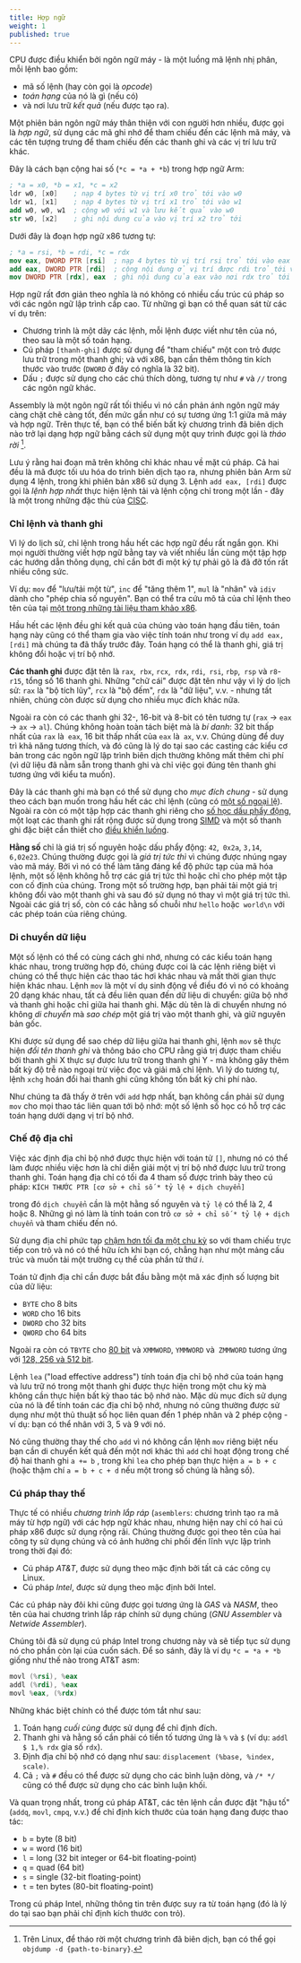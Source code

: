 ```yaml
---
title: Hợp ngữ
weight: 1
published: true
---
```


CPU được điều khiển bởi ngôn ngữ máy - là một luồng mã lệnh nhị phân, mỗi lệnh bao gồm:
- mã số lệnh (hay còn gọi là *opcode*)
- *toán hạng* của nó là gì (nếu có)
- và nơi lưu trữ *kết quả* (nếu được tạo ra).

Một phiên bản ngôn ngữ máy thân thiện với con người hơn nhiều, được gọi là *hợp ngữ*, sử dụng các mã ghi nhớ để tham chiếu đến các lệnh mã máy, và các tên tượng trưng để tham chiếu đến các thanh ghi và các vị trí lưu trữ khác.

Đây là cách bạn cộng hai số (`*c = *a + *b`) trong hợp ngữ Arm:
```nasm
; *a = x0, *b = x1, *c = x2
ldr w0, [x0]    ; nạp 4 bytes từ vị trí x0 trỏ tới vào w0
ldr w1, [x1]    ; nạp 4 bytes từ vị trí x1 trỏ tới vào w1
add w0, w0, w1  ; cộng w0 với w1 và lưu kết quả vào w0
str w0, [x2]    ; ghi nội dung của vào vị trí x2 trỏ tới
```

Dưới đây là đoạn hợp ngữ x86 tương tự:
```nasm
; *a = rsi, *b = rdi, *c = rdx 
mov eax, DWORD PTR [rsi]  ; nạp 4 bytes từ vị trí rsi trỏ tới vào eax
add eax, DWORD PTR [rdi]  ; cộng nội dung ở vị trí được rdi trỏ tới vào eax
mov DWORD PTR [rdx], eax  ; ghi nội dung của eax vào nơi rdx trỏ tới
```

Hợp ngữ rất đơn giản theo nghĩa là nó không có nhiều cấu trúc cú pháp so với các ngôn ngữ lập trình cấp cao. Từ những gì bạn có thể quan sát từ các ví dụ trên:

- Chương trình là một dãy các lệnh, mỗi lệnh được viết như tên của nó, theo sau là một số toán hạng.
- Cú pháp `[thanh-ghi]` được sử dụng để "tham chiếu" một con trỏ được lưu trữ trong một thanh ghi; và với x86, bạn cần thêm thông tin kích thước vào trước (`DWORD` ở đây có nghĩa là 32 bit).
- Dấu `;` được sử dụng cho các chú thích dòng, tương tự như `#` và `//` trong các ngôn ngữ khác.

Assembly là một ngôn ngữ rất tối thiểu vì nó cần phản ánh ngôn ngữ máy càng chặt chẽ càng tốt, đến mức gần như có sự tương ứng 1:1 giữa mã máy và hợp ngữ. Trên thực tế, bạn có thể biến bất kỳ chương trình đã biên dịch nào trở lại dạng hợp ngữ bằng cách sử dụng một quy trình được gọi là *tháo rời* [^disassembly].

[^disassembly]: Trên Linux, để tháo rời một chương trình đã biên dịch, bạn có thể gọi `objdump -d {path-to-binary}`.

Lưu ý rằng hai đoạn mã trên không chỉ khác nhau về mặt cú pháp. Cả hai đều là mã được tối ưu hóa do trình biên dịch tạo ra, nhưng phiên bản Arm sử dụng 4 lệnh, trong khi phiên bản x86 sử dụng 3. Lệnh `add eax, [rdi]` được gọi là *lệnh hợp nhất* thực hiện lệnh tải và lệnh cộng chỉ trong một lần - đây là một trong những đặc thù của [CISC](../isa#risc-vs-cisc).

### Chỉ lệnh và thanh ghi

Vì lý do lịch sử, chỉ lệnh trong hầu hết các hợp ngữ đều rất ngắn gọn. Khi mọi người thường viết hợp ngữ bằng tay và viết nhiều lần cùng một tập hợp các hướng dẫn thông dụng, chỉ cần bớt đi một ký tự phải gõ là đã đỡ tốn rất nhiều công sức.

Ví dụ: `mov` để "lưu/tải một từ", `inc` để "tăng thêm 1", `mul` là "nhân" và `idiv` dành cho "phép chia số nguyên". Bạn có thể tra cứu mô tả của chỉ lệnh theo tên của tại [một trong những tài liệu tham khảo x86](https://www.felixcloutier.com/x86/).

Hầu hết các lệnh đều ghi kết quả của chúng vào toán hạng đầu tiên, toán hạng này cũng có thể tham gia vào việc tính toán như trong ví dụ `add eax, [rdi]` mà chúng ta đã thấy trước đây. Toán hạng có thể là thanh ghi, giá trị không đổi hoặc vị trí bộ nhớ.

**Các thanh ghi** được đặt tên là `rax`,` rbx`, `rcx`,` rdx`, `rdi`,` rsi`, `rbp`,` rsp` và `r8`-`r15`, tổng số 16 thanh ghi. Những "chữ cái" được đặt tên như vậy vì lý do lịch sử: `rax` là "bộ tích lũy", `rcx` là "bộ đếm", `rdx` là "dữ liệu", v.v. - nhưng tất nhiên, chúng còn được sử dụng cho nhiều mục đích khác nữa.

Ngoài ra còn có các thanh ghi 32-, 16-bit và 8-bit có tên tương tự (`rax` → `eax` → `ax` → `al`). Chúng không hoàn toàn tách biệt mà là *bí danh*: 32 bit thấp nhất của `rax` là` eax`, 16 bit thấp nhất của `eax` là` ax`, v.v. Chúng dùng để duy trì khả năng tương thích, và đó cũng là lý do tại sao các casting các kiểu cơ bản trong các ngôn ngữ lập trình biên dịch thường không mất thêm chi phí (vì dữ liệu đã nằm sẵn trong thanh ghi và chỉ việc gọi đúng tên thanh ghi tương ứng với kiểu ta muốn).

Đây là các thanh ghi mà bạn có thể sử dụng cho *mục đích chung* - sử dụng theo cách bạn muốn trong hầu hết các chỉ lệnh (cũng có [một số ngoại lệ](../functions)). Ngoài ra còn có một tập hợp các thanh ghi riêng cho [số học dấu phẩy động](/hpc/arithmetic/float), một loạt các thanh ghi rất rộng được sử dụng trong [SIMD](/hpc/simd) và một số thanh ghi đặc biệt cần thiết cho [điều khiển luồng](../loops).

**Hằng số** chỉ là giá trị số nguyên hoặc dấu phẩy động: `42`,` 0x2a`, `3,14`,` 6,02e23`. Chúng thường được gọi là *giá trị tức thì* vì chúng được nhúng ngay vào mã máy. Bởi vì nó có thể làm tăng đáng kể độ phức tạp của mã hóa lệnh, một số lệnh không hỗ trợ các giá trị tức thì hoặc chỉ cho phép một tập con cố định của chúng. Trong một số trường hợp, bạn phải tải một giá trị không đổi vào một thanh ghi và sau đó sử dụng nó thay vì một giá trị tức thì. Ngoài các giá trị số, còn có các hằng số chuỗi như `hello` hoặc` world\n` với các phép toán của riêng chúng.

### Di chuyển dữ liệu

Một số lệnh có thể có cùng cách ghi nhớ, nhưng có các kiểu toán hạng khác nhau, trong trường hợp đó, chúng được coi là các lệnh riêng biệt vì chúng có thể thực hiện các thao tác hơi khác nhau và mất thời gian thực hiện khác nhau. Lệnh `mov` là một ví dụ sinh động về điều đó vì nó có khoảng 20 dạng khác nhau, tất cả đều liên quan đến dữ liệu di chuyển: giữa bộ nhớ và thanh ghi hoặc chỉ giữa hai thanh ghi. Mặc dù tên là di chuyển nhưng nó không *di chuyển* mà *sao chép* một giá trị vào một thanh ghi, và giữ nguyên bản gốc.

Khi được sử dụng để sao chép dữ liệu giữa hai thanh ghi, lệnh `mov` sẽ thực hiện *đổi tên thanh ghi*  và thông báo cho CPU rằng giá trị được tham chiếu bởi thanh ghi X thực sự được lưu trữ trong thanh ghi Y - mà không gây thêm bất kỳ độ trễ nào ngoại trừ việc đọc và giải mã chỉ lệnh. Vì lý do tương tự, lệnh `xchg` hoán đổi hai thanh ghi cũng không tốn bất kỳ chi phí nào.

Như chúng ta đã thấy ở trên với `add` hợp nhất, bạn không cần phải sử dụng `mov` cho mọi thao tác liên quan tới bộ nhớ: một số lệnh số học có hỗ trợ các toán hạng dưới dạng vị trí bộ nhớ.

### Chế độ địa chỉ

Việc xác định địa chỉ bộ nhớ được thực hiện với toán tử `[]`, nhưng nó có thể làm được nhiều việc hơn là chỉ diễn giải một vị trí bộ nhớ được lưu trữ trong thanh ghi. Toán hạng địa chỉ có tối đa 4 tham số được trình bày theo cú pháp:
``
KÍCH THƯỚC PTR [cơ sở + chỉ số * tỷ lệ + dịch chuyển]
``

trong đó `dịch chuyển` cần là một hằng số nguyên và `tỷ lệ` có thể là 2, 4 hoặc 8. Những gì nó làm là tính toán con trỏ `cơ sở + chỉ số * tỷ lệ + dịch chuyển` và tham chiếu đến nó.

<!-- You can use them in any order: the assembler will figure it out. -->

Sử dụng địa chỉ phức tạp [chậm hơn tối đa một chu kỳ](/hpc/cpu-cache/pointers) so với tham chiếu trực tiếp con trỏ và nó có thể hữu ích khi bạn có, chẳng hạn như một mảng cấu trúc và muốn tải một trường cụ thể của phần tử thứ $i$.

Toán tử định địa chỉ cần được bắt đầu bằng một mã xác định số lượng bit của dữ liệu:

- `BYTE` cho 8 bits
- `WORD` cho 16 bits
- `DWORD` cho 32 bits
- `QWORD` cho 64 bits

Ngoài ra còn có `TBYTE` cho [80 bit](/hpc/arithmetic/float) và `XMMWORD`, `YMMWORD` và` ZMMWORD` tương ứng với [128, 256 và 512 bit](/hpc/simd).

Lệnh `lea` ("load effective address") tính toán địa chỉ bộ nhớ của toán hạng và lưu trữ nó trong một thanh ghi được thực hiện trong một chu kỳ mà không cần thực hiện bất kỳ thao tác bộ nhớ nào. Mặc dù mục đích sử dụng của nó là để tính toán các địa chỉ bộ nhớ, nhưng nó cũng thường được sử dụng như một thủ thuật số học liên quan đến 1 phép nhân và 2 phép cộng - ví dụ: bạn có thể nhân với 3, 5 và 9 với nó.

Nó cũng thường thay thế cho `add` vì nó không cần lệnh `mov` riêng biệt nếu bạn cần di chuyển kết quả đến một nơi khác thì `add` chỉ hoạt động trong chế độ hai thanh ghi `a += b` , trong khi `lea` cho phép bạn thực hiện `a = b + c` (hoặc thậm chí `a = b + c + d` nếu một trong số chúng là hằng số).

### Cú pháp thay thế

Thực tế có nhiều *chương trình lắp ráp* (`asemblers`: chương trình tạo ra mã máy từ hợp ngữ) với các hợp ngữ khác nhau, nhưng hiện nay chỉ có hai cú pháp x86 được sử dụng rộng rãi. Chúng thường được gọi theo tên của hai công ty sử dụng chúng và có ảnh hưởng chi phối đến lĩnh vực lập trình trong thời đại đó:

- Cú pháp *AT&T*, được sử dụng theo mặc định bởi tất cả các công cụ Linux.
- Cú pháp *Intel*, được sử dụng theo mặc định bởi Intel.

Các cú pháp này đôi khi cũng được gọi tương ứng là *GAS* và *NASM*, theo tên của hai chương trình lắp ráp chính sử dụng chúng (*GNU Assembler* và *Netwide Assembler*).

Chúng tôi đã sử dụng cú pháp Intel trong chương này và sẽ tiếp tục sử dụng nó cho phần còn lại của cuốn sách. Để so sánh, đây là ví dụ `*c = *a + *b` giống như thế nào trong AT&T asm:

```asm
movl (%rsi), %eax
addl (%rdi), %eax
movl %eax, (%rdx)
```

Những khác biệt chính có thể được tóm tắt như sau:

1. Toán hạng *cuối cùng* được sử dụng để chỉ định đích.
2. Thanh ghi và hằng số cần phải có tiền tố tương ứng là `%` và `$` (ví dụ: `addl $ 1,% rdx` gia số `rdx`).
3. Định địa chỉ bộ nhớ có dạng như sau: `displacement (%base, %index, scale)`.
4. Cả `;` và `#` đều có thể được sử dụng cho các bình luận dòng, và `/* */` cũng có thể được sử dụng cho các bình luận khối.

Và quan trọng nhất, trong cú pháp AT&T, các tên lệnh cần được đặt "hậu tố" (`addq`, `movl`, `cmpq`, v.v.) để chỉ định kích thước của toán hạng đang được thao tác:
- `b` = byte (8 bit)
- `w` = word (16 bit)
- `l` = long (32 bit integer or 64-bit floating-point)
- `q` = quad (64 bit)
- `s` = single (32-bit floating-point)
- `t` = ten bytes (80-bit floating-point)

Trong cú pháp Intel, những thông tin trên được suy ra từ toán hạng (đó là lý do tại sao bạn phải chỉ định kích thước con trỏ).
